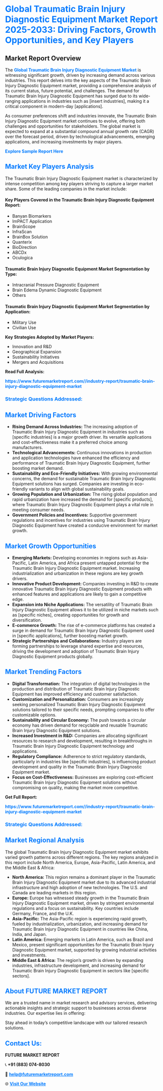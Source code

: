 <h1 style="color: #007BFF;">Global Traumatic Brain Injury Diagnostic Equipment Market Report 2025-2033: Driving Factors, Growth Opportunities, and Key Players</h1>

<section id="overview">
<h2>Market Report Overview</h2>
<p>The <a href="https://www.futuremarketreport.com//industry-report/traumatic-brain-injury-diagnostic-equipment-market" style="color: #007BFF; text-decoration: none;"><strong>Global Traumatic Brain Injury Diagnostic Equipment Market</strong></a> is witnessing significant growth, driven by increasing demand across various industries. This report delves into the key aspects of the Traumatic Brain Injury Diagnostic Equipment market, providing a comprehensive analysis of its current status, future potential, and challenges. The demand for Traumatic Brain Injury Diagnostic Equipment has surged due to its wide-ranging applications in industries such as [insert industries], making it a critical component in modern-day [applications].</p>
<p>As consumer preferences shift and industries innovate, the Traumatic Brain Injury Diagnostic Equipment market continues to evolve, offering both challenges and opportunities for stakeholders. The global market is expected to expand at a substantial compound annual growth rate (CAGR) over the forecast period, driven by technological advancements, emerging applications, and increasing investments by major players.</p>
</section>

<section id="overview">
<p><a href="https://www.futuremarketreport.com//request-sample/reportId=51941" style="color: #007BFF; text-decoration: none;"><strong>Explore Sample Report Here</strong></a></p>
</section>

<section id="key-players">
<h2 style="color: #007BFF;">Market Key Players Analysis</h2>
<p>The Traumatic Brain Injury Diagnostic Equipment market is characterized by intense competition among key players striving to capture a larger market share. Some of the leading companies in the market include:</p>
<h4>Key Players Covered in the Traumatic Brain Injury Diagnostic Equipment Report:</h4>
<ul><li>Banyan Biomarkers</li><li>ImPACT Application</li><li>BrainScope</li><li>InfraScan</li><li>BrainBox Solution</li><li>Quanterix</li><li>BioDirection</li><li>ABCDx</li><li>Oculogica</li></ul>
<h4>Traumatic Brain Injury Diagnostic Equipment Market Segmentation by Type:</h4>
<ul><li>Intracranial Pressure Diagnostic Equipment</li><li>Brain Edema Dynamic Diagnostic Equipment</li><li>Others</li></ul>

<h4>Traumatic Brain Injury Diagnostic Equipment Market Segmentation by Application:</h4>
<ul><li>Military Use</li><li>Civilian Use</li></ul>
<p><strong>Key Strategies Adopted by Market Players:</strong></p>
<ul>
<li>Innovation and R&D</li>
<li>Geographical Expansion</li>
<li>Sustainability Initiatives</li>
<li>Mergers and Acquisitions</li>
</ul>
</section>

<section>
<p><strong>Read Full Analysis: </strong></p><a href="https://www.futuremarketreport.com//industry-report/traumatic-brain-injury-diagnostic-equipment-market" style="color: #007BFF; text-decoration: none;"><strong>https://www.futuremarketreport.com//industry-report/traumatic-brain-injury-diagnostic-equipment-market</strong></a>
<h3 style="color: #007BFF;">Strategic Questions Addressed:</h3>
</section>

<section id="driving-factors">
<h2 style="color: #007BFF;">Market Driving Factors</h2>
<ul>
<li><strong>Rising Demand Across Industries:</strong> The increasing adoption of Traumatic Brain Injury Diagnostic Equipment in industries such as [specific industries] is a major growth driver. Its versatile applications and cost-effectiveness make it a preferred choice among manufacturers.</li>
<li><strong>Technological Advancements:</strong> Continuous innovations in production and application technologies have enhanced the efficiency and performance of Traumatic Brain Injury Diagnostic Equipment, further boosting market demand.</li>
<li><strong>Sustainability and Eco-Friendly Initiatives:</strong> With growing environmental concerns, the demand for sustainable Traumatic Brain Injury Diagnostic Equipment solutions has surged. Companies are investing in eco-friendly variants to align with global sustainability goals.</li>
<li><strong>Growing Population and Urbanization:</strong> The rising global population and rapid urbanization have increased the demand for [specific products], where Traumatic Brain Injury Diagnostic Equipment plays a vital role in meeting consumer needs.</li>
<li><strong>Government Policies and Incentives:</strong> Supportive government regulations and incentives for industries using Traumatic Brain Injury Diagnostic Equipment have created a conducive environment for market growth.</li>
</ul>
</section>

<section id="growth-opportunities">
<h2 style="color: #007BFF;">Market Growth Opportunities</h2>
<ul>
<li><strong>Emerging Markets:</strong> Developing economies in regions such as Asia-Pacific, Latin America, and Africa present untapped potential for the Traumatic Brain Injury Diagnostic Equipment market. Increasing industrialization and urbanization in these regions are key growth drivers.</li>
<li><strong>Innovative Product Development:</strong> Companies investing in R&D to create innovative Traumatic Brain Injury Diagnostic Equipment products with enhanced features and applications are likely to gain a competitive edge.</li>
<li><strong>Expansion into Niche Applications:</strong> The versatility of Traumatic Brain Injury Diagnostic Equipment allows it to be utilized in niche markets such as [specific niches], creating opportunities for growth and diversification.</li>
<li><strong>E-commerce Growth:</strong> The rise of e-commerce platforms has created a surge in demand for Traumatic Brain Injury Diagnostic Equipment used in [specific applications], further boosting market growth.</li>
<li><strong>Strategic Partnerships and Collaborations:</strong> Industry players are forming partnerships to leverage shared expertise and resources, driving the development and adoption of Traumatic Brain Injury Diagnostic Equipment products globally.</li>
</ul>
</section>

<section id="trending-factors">
<h2 style="color: #007BFF;">Market Trending Factors</h2>
<ul>
<li><strong>Digital Transformation:</strong> The integration of digital technologies in the production and distribution of Traumatic Brain Injury Diagnostic Equipment has improved efficiency and customer satisfaction.</li>
<li><strong>Customization and Personalization:</strong> Consumers are increasingly seeking personalized Traumatic Brain Injury Diagnostic Equipment solutions tailored to their specific needs, prompting companies to offer customizable options.</li>
<li><strong>Sustainability and Circular Economy:</strong> The push towards a circular economy has driven demand for recyclable and reusable Traumatic Brain Injury Diagnostic Equipment solutions.</li>
<li><strong>Increased Investment in R&D:</strong> Companies are allocating significant resources to research and development, resulting in breakthroughs in Traumatic Brain Injury Diagnostic Equipment technology and applications.</li>
<li><strong>Regulatory Compliance:</strong> Adherence to strict regulatory standards, particularly in industries like [specific industries], is influencing product development and quality in the Traumatic Brain Injury Diagnostic Equipment market.</li>
<li><strong>Focus on Cost-Effectiveness:</strong> Businesses are exploring cost-efficient Traumatic Brain Injury Diagnostic Equipment solutions without compromising on quality, making the market more competitive.</li>
</ul>
</section>

<section>
<p><strong>Get Full Report: </strong></p><a href="https://www.futuremarketreport.com//industry-report/traumatic-brain-injury-diagnostic-equipment-market" style="color: #007BFF; text-decoration: none;"><strong>https://www.futuremarketreport.com//industry-report/traumatic-brain-injury-diagnostic-equipment-market</strong></a>
<h3 style="color: #007BFF;">Strategic Questions Addressed:</h3>
</section>


<section id="regional-analysis">
<h2 style="color: #007BFF;">Market Regional Analysis</h2>
<p>The global Traumatic Brain Injury Diagnostic Equipment market exhibits varied growth patterns across different regions. The key regions analyzed in this report include North America, Europe, Asia-Pacific, Latin America, and the Middle East & Africa:</p>
<ul>
<li><strong>North America:</strong> This region remains a dominant player in the Traumatic Brain Injury Diagnostic Equipment market due to its advanced industrial infrastructure and high adoption of new technologies. The U.S. and Canada are leading markets in this region.</li>
<li><strong>Europe:</strong> Europe has witnessed steady growth in the Traumatic Brain Injury Diagnostic Equipment market, driven by stringent environmental regulations and a focus on sustainability. Key countries include Germany, France, and the U.K.</li>
<li><strong>Asia-Pacific:</strong> The Asia-Pacific region is experiencing rapid growth, fueled by industrialization, urbanization, and increasing demand for Traumatic Brain Injury Diagnostic Equipment in countries like China, India, and Japan.</li>
<li><strong>Latin America:</strong> Emerging markets in Latin America, such as Brazil and Mexico, present significant opportunities for the Traumatic Brain Injury Diagnostic Equipment market, supported by growing industrial activities and investments.</li>
<li><strong>Middle East & Africa:</strong> The region’s growth is driven by expanding industries, infrastructure development, and increasing demand for Traumatic Brain Injury Diagnostic Equipment in sectors like [specific sectors].</li>
</ul>
</section>

<footer>
<h2 style="color: #007BFF;">About FUTURE MARKET REPORT</h2>
<p>We are a trusted name in market research and advisory services, delivering actionable insights and strategic support to businesses across diverse industries. Our expertise lies in offering:</p>

<p>Stay ahead in today’s competitive landscape with our tailored research solutions.</p>

<h2 style="color: #007BFF;">Contact Us:</h2>
<p><strong>FUTURE MARKET REPORT</strong></p>
<p>📞 <strong>+91 (883) 074-8030</strong></p>
<p>📧 <strong><a href="mailto:help@futuremarketreport.com" style="color: #007BFF;">help@futuremarketreport.com</a></strong></p>
<p>🌐 <strong><a href="https://www.futuremarketreport.com/" style="color: #007BFF;">Visit Our Website</a></strong></p>
</footer>
